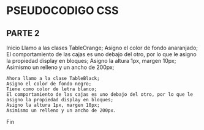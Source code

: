 # PSEUDOCODIGO CSS
## PARTE 2
Inicio
    Llamo a las clases TableOrange;
    Asigno el color de fondo anaranjado;
    El comportamiento de las cajas es uno debajo del otro, por lo que le asigno la propiedad display en bloques;
	Asigno la altura 1px, margen 10px;
    Asimismo un relleno y un ancho de 200px;

    Ahora llamo a la clase TableBlack;
    Asigno el color de fondo negro;
	Tiene como color de letra blanco;
    El comportamiento de las cajas es uno debajo del otro, por lo que le asigno la propiedad display en bloques;
    Asigno la altura 1px, margen 10px;
    Asimismo un relleno y un ancho de 200px.
Fin